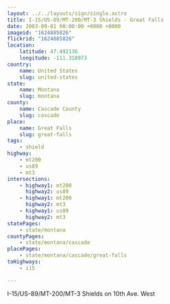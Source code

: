 ```yaml
---
layout: ../../layouts/sign/single.astro
title: I-15/US-89/MT-200/MT-3 Shields - Great Falls
date: 2003-09-01 00:00:00 +0000 +0000
imageid: "1624885826"
flickrid: "1624885826"
location:
    latitude: 47.492136
    longitude: -111.318973
country:
    name: United States
    slug: united-states
state:
    name: Montana
    slug: montana
county:
    name: Cascade County
    slug: cascade
place:
    name: Great Falls
    slug: great-falls
tags:
    - shield
highway:
    - mt200
    - us89
    - mt3
intersections:
    - highway1: mt200
      highway2: us89
    - highway1: mt200
      highway2: mt3
    - highway1: us89
      highway2: mt3
statePages:
    - state/montana
countyPages:
    - state/montana/cascade
placePages:
    - state/montana/cascade/great-falls
toHighways:
    - i15

---
```

I-15/US-89/MT-200/MT-3 Shields on 10th Ave. West